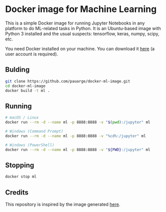 # Docker image for Machine Learning

This is a simple Docker image for running Jupyter Notebooks in any platform to do ML-related tasks in Python. It is an Ubuntu-based image with Python 3 installed and the usual suspects: tensorflow, keras, numpy, scipy, etc.

You need Docker installed on your machine. You can download it [here](https://www.docker.com/get-started) (a user account is required).

## Bulding

```bash
git clone https://github.com/pauarge/docker-ml-image.git
cd docker-ml-image
docker build -t ml .
```

## Running

```bash
# macOS / Linux
docker run --rm -d --name ml -p 8888:8888 -v "$(pwd):/jupyter" ml

# Windows (Command Prompt)
docker run --rm -d --name ml -p 8888:8888 -v "%cd%:/jupyter" ml

# Windows (PowerShell)
docker run --rm -d --name ml -p 8888:8888 -v "${PWD}:/jupyter" ml
```

## Stopping

```bash
docker stop ml
```

## Credits

This repository is inspired by the image generated [here](https://github.com/zifeo/artificial-neural-networks).

